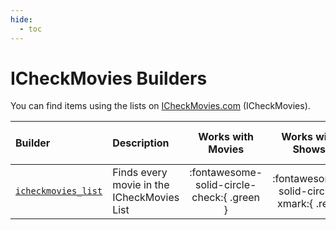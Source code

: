 ```yaml
---
hide:
  - toc
---
```

# ICheckMovies Builders

You can find items using the lists on [ICheckMovies.com](https://www.icheckmovies.com/) (ICheckMovies). 

| Builder                        | Description                                |             Works with Movies              |             Works with Shows             |    Works with Playlists and Custom Sort    |
|:-------------------------------|:-------------------------------------------|:------------------------------------------:|:----------------------------------------:|:------------------------------------------:|
| [`icheckmovies_list`](list.md) | Finds every movie in the ICheckMovies List | :fontawesome-solid-circle-check:{ .green } | :fontawesome-solid-circle-xmark:{ .red } | :fontawesome-solid-circle-check:{ .green } |
